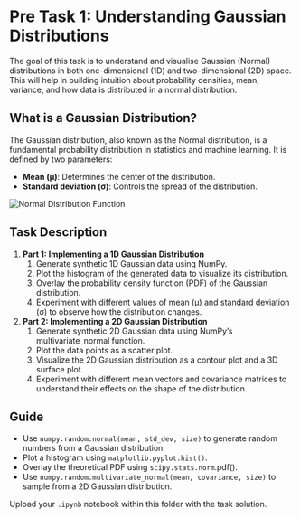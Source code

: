 # Pre Task 1: Understanding Gaussian Distributions
The goal of this task is to understand and visualise Gaussian (Normal) distributions in both one-dimensional (1D) and two-dimensional (2D) space. This will help in building intuition about probability densities, mean, variance, and how data is distributed in a normal distribution.

## What is a Gaussian Distribution?
The Gaussian distribution, also known as the Normal distribution, is a fundamental probability distribution in statistics and machine learning. It is defined by two parameters:

- **Mean (μ)**: Determines the center of the distribution.
- **Standard deviation (σ)**: Controls the spread of the distribution.

![Normal Distribution Function]("images/normal.png")

## Task Description
1. **Part 1: Implementing a 1D Gaussian Distribution**
    1. Generate synthetic 1D Gaussian data using NumPy.
    2. Plot the histogram of the generated data to visualize its distribution.
    3. Overlay the probability density function (PDF) of the Gaussian distribution.
    4. Experiment with different values of mean (μ) and standard deviation (σ) to observe how the distribution changes.
2. **Part 2: Implementing a 2D Gaussian Distribution**
    1. Generate synthetic 2D Gaussian data using NumPy’s multivariate_normal function.
    2. Plot the data points as a scatter plot.
    3. Visualize the 2D Gaussian distribution as a contour plot and a 3D surface plot.
    4. Experiment with different mean vectors and covariance matrices to understand their effects on the shape of the distribution.

## Guide
- Use `numpy.random.normal(mean, std_dev, size)` to generate random numbers from a Gaussian distribution.
- Plot a histogram using `matplotlib.pyplot.hist()`.
- Overlay the theoretical PDF using `scipy.stats.norm`.pdf().
- Use `numpy.random.multivariate_normal(mean, covariance, size)` to sample from a 2D Gaussian distribution.

Upload your `.ipynb` notebook within this folder with the task solution.
